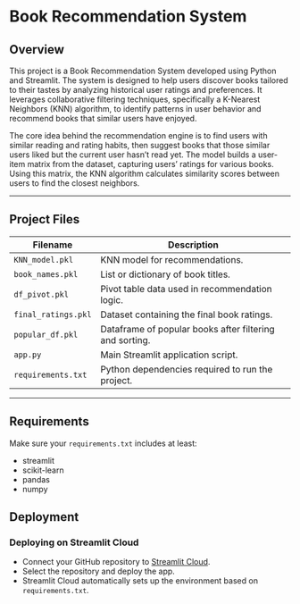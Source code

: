 # Book Recommendation System

## Overview

This project is a Book Recommendation System developed using Python and Streamlit. The system is designed to help users discover books tailored to their tastes by analyzing historical user ratings and preferences. It leverages collaborative filtering techniques, specifically a K-Nearest Neighbors (KNN) algorithm, to identify patterns in user behavior and recommend books that similar users have enjoyed.

The core idea behind the recommendation engine is to find users with similar reading and rating habits, then suggest books that those similar users liked but the current user hasn’t read yet. The model builds a user-item matrix from the dataset, capturing users’ ratings for various books. Using this matrix, the KNN algorithm calculates similarity scores between users to find the closest neighbors.

---

## Project Files

| Filename                | Description                                     |
|-------------------------|------------------------------------------------|
| `KNN_model.pkl`         | KNN model for recommendations.     |
| `book_names.pkl`        | List or dictionary of book titles.              |
| `df_pivot.pkl`          | Pivot table data used in recommendation logic. |
| `final_ratings.pkl`     | Dataset containing the final book ratings.      |
| `popular_df.pkl`        | Dataframe of popular books after filtering and sorting. |
| `app.py`                | Main Streamlit application script.               |
| `requirements.txt`      | Python dependencies required to run the project.|

---
## Requirements

Make sure your `requirements.txt` includes at least:

* streamlit
* scikit-learn
* pandas
* numpy

## Deployment

### Deploying on Streamlit Cloud

* Connect your GitHub repository to [Streamlit Cloud](https://bookrecommendationssystem-wu6q9w86p8he5y2d4jap36.streamlit.app/).
* Select the repository and deploy the app.
* Streamlit Cloud automatically sets up the environment based on `requirements.txt`.










